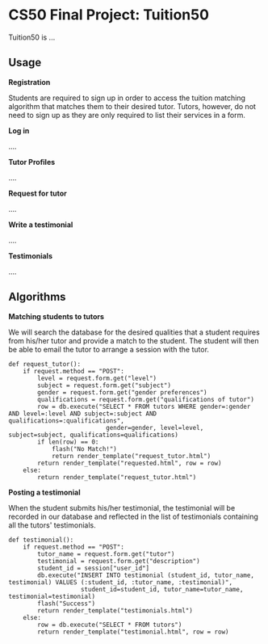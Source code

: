 # CS50 Final Project: Tuition50

Tuition50 is ...


## Usage

**Registration**

Students are required to sign up in order to access the tuition matching algorithm that matches them to their desired tutor.
Tutors, however, do not need to sign up as they are only required to list their services in a form.

**Log in**

....

**Tutor Profiles**

....

**Request for tutor**

....

**Write a testimonial**

....

**Testimonials**

....



## Algorithms

**Matching students to tutors**

We will search the database for the desired qualities that a student requires from his/her tutor and provide a match to the student.
The student will then be able to email the tutor to arrange a session with the tutor.

```
def request_tutor():
    if request.method == "POST":
        level = request.form.get("level")
        subject = request.form.get("subject")
        gender = request.form.get("gender preferences")
        qualifications = request.form.get("qualifications of tutor")
        row = db.execute("SELECT * FROM tutors WHERE gender=:gender AND level=:level AND subject=:subject AND qualifications=:qualifications",
                           gender=gender, level=level, subject=subject, qualifications=qualifications)
        if len(row) == 0:
            flash("No Match!")
            return render_template("request_tutor.html")
        return render_template("requested.html", row = row)
    else:
        return render_template("request_tutor.html")
```



**Posting a testimonial**

When the student submits his/her testimonial, the testimonial will be recorded in our database and reflected in the list of testimonials
containing all the tutors' testimonials.

```
def testimonial():
    if request.method == "POST":
        tutor_name = request.form.get("tutor")
        testimonial = request.form.get("description")
        student_id = session["user_id"]
        db.execute("INSERT INTO testimonial (student_id, tutor_name, testimonial) VALUES (:student_id, :tutor_name, :testimonial)",
                    student_id=student_id, tutor_name=tutor_name, testimonial=testimonial)
        flash("Success")
        return render_template("testimonials.html")
    else:
        row = db.execute("SELECT * FROM tutors")
        return render_template("testimonial.html", row = row)
```

